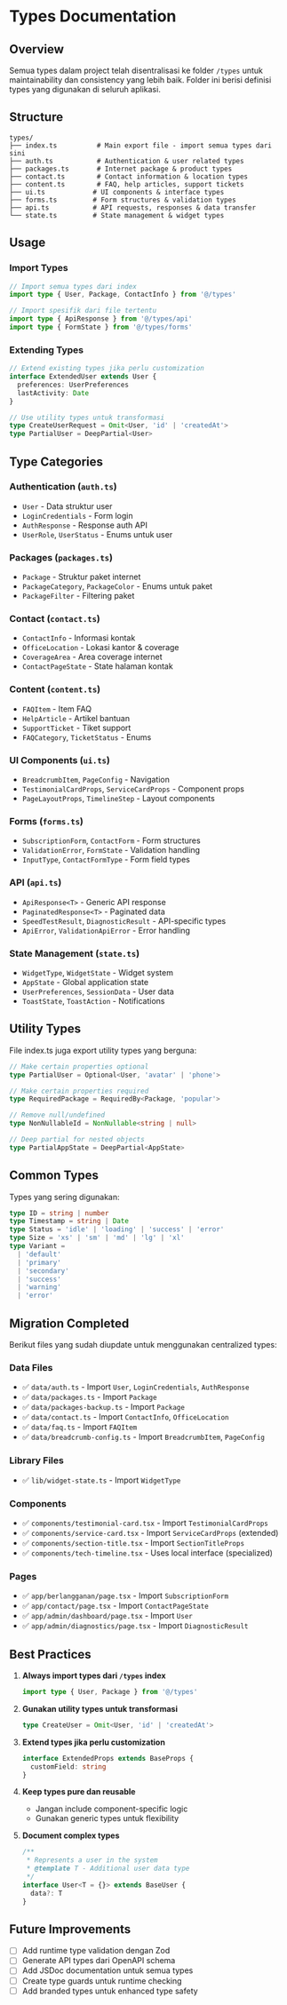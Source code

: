 # Types Documentation

## Overview

Semua types dalam project telah disentralisasi ke folder `/types` untuk maintainability dan consistency yang lebih baik. Folder ini berisi definisi types yang digunakan di seluruh aplikasi.

## Structure

```
types/
├── index.ts          # Main export file - import semua types dari sini
├── auth.ts           # Authentication & user related types
├── packages.ts       # Internet package & product types
├── contact.ts        # Contact information & location types
├── content.ts        # FAQ, help articles, support tickets
├── ui.ts            # UI components & interface types
├── forms.ts         # Form structures & validation types
├── api.ts           # API requests, responses & data transfer
└── state.ts         # State management & widget types
```

## Usage

### Import Types

```typescript
// Import semua types dari index
import type { User, Package, ContactInfo } from '@/types'

// Import spesifik dari file tertentu
import type { ApiResponse } from '@/types/api'
import type { FormState } from '@/types/forms'
```

### Extending Types

```typescript
// Extend existing types jika perlu customization
interface ExtendedUser extends User {
  preferences: UserPreferences
  lastActivity: Date
}

// Use utility types untuk transformasi
type CreateUserRequest = Omit<User, 'id' | 'createdAt'>
type PartialUser = DeepPartial<User>
```

## Type Categories

### Authentication (`auth.ts`)

- `User` - Data struktur user
- `LoginCredentials` - Form login
- `AuthResponse` - Response auth API
- `UserRole`, `UserStatus` - Enums untuk user

### Packages (`packages.ts`)

- `Package` - Struktur paket internet
- `PackageCategory`, `PackageColor` - Enums untuk paket
- `PackageFilter` - Filtering paket

### Contact (`contact.ts`)

- `ContactInfo` - Informasi kontak
- `OfficeLocation` - Lokasi kantor & coverage
- `CoverageArea` - Area coverage internet
- `ContactPageState` - State halaman kontak

### Content (`content.ts`)

- `FAQItem` - Item FAQ
- `HelpArticle` - Artikel bantuan
- `SupportTicket` - Tiket support
- `FAQCategory`, `TicketStatus` - Enums

### UI Components (`ui.ts`)

- `BreadcrumbItem`, `PageConfig` - Navigation
- `TestimonialCardProps`, `ServiceCardProps` - Component props
- `PageLayoutProps`, `TimelineStep` - Layout components

### Forms (`forms.ts`)

- `SubscriptionForm`, `ContactForm` - Form structures
- `ValidationError`, `FormState` - Validation handling
- `InputType`, `ContactFormType` - Form field types

### API (`api.ts`)

- `ApiResponse<T>` - Generic API response
- `PaginatedResponse<T>` - Paginated data
- `SpeedTestResult`, `DiagnosticResult` - API-specific types
- `ApiError`, `ValidationApiError` - Error handling

### State Management (`state.ts`)

- `WidgetType`, `WidgetState` - Widget system
- `AppState` - Global application state
- `UserPreferences`, `SessionData` - User data
- `ToastState`, `ToastAction` - Notifications

## Utility Types

File index.ts juga export utility types yang berguna:

```typescript
// Make certain properties optional
type PartialUser = Optional<User, 'avatar' | 'phone'>

// Make certain properties required
type RequiredPackage = RequiredBy<Package, 'popular'>

// Remove null/undefined
type NonNullableId = NonNullable<string | null>

// Deep partial for nested objects
type PartialAppState = DeepPartial<AppState>
```

## Common Types

Types yang sering digunakan:

```typescript
type ID = string | number
type Timestamp = string | Date
type Status = 'idle' | 'loading' | 'success' | 'error'
type Size = 'xs' | 'sm' | 'md' | 'lg' | 'xl'
type Variant =
  | 'default'
  | 'primary'
  | 'secondary'
  | 'success'
  | 'warning'
  | 'error'
```

## Migration Completed

Berikut files yang sudah diupdate untuk menggunakan centralized types:

### Data Files

- ✅ `data/auth.ts` - Import `User`, `LoginCredentials`, `AuthResponse`
- ✅ `data/packages.ts` - Import `Package`
- ✅ `data/packages-backup.ts` - Import `Package`
- ✅ `data/contact.ts` - Import `ContactInfo`, `OfficeLocation`
- ✅ `data/faq.ts` - Import `FAQItem`
- ✅ `data/breadcrumb-config.ts` - Import `BreadcrumbItem`, `PageConfig`

### Library Files

- ✅ `lib/widget-state.ts` - Import `WidgetType`

### Components

- ✅ `components/testimonial-card.tsx` - Import `TestimonialCardProps`
- ✅ `components/service-card.tsx` - Import `ServiceCardProps` (extended)
- ✅ `components/section-title.tsx` - Import `SectionTitleProps`
- ✅ `components/tech-timeline.tsx` - Uses local interface (specialized)

### Pages

- ✅ `app/berlangganan/page.tsx` - Import `SubscriptionForm`
- ✅ `app/contact/page.tsx` - Import `ContactPageState`
- ✅ `app/admin/dashboard/page.tsx` - Import `User`
- ✅ `app/admin/diagnostics/page.tsx` - Import `DiagnosticResult`

## Best Practices

1. **Always import types dari `/types` index**

   ```typescript
   import type { User, Package } from '@/types'
   ```

2. **Gunakan utility types untuk transformasi**

   ```typescript
   type CreateUser = Omit<User, 'id' | 'createdAt'>
   ```

3. **Extend types jika perlu customization**

   ```typescript
   interface ExtendedProps extends BaseProps {
     customField: string
   }
   ```

4. **Keep types pure dan reusable**

   - Jangan include component-specific logic
   - Gunakan generic types untuk flexibility

5. **Document complex types**
   ```typescript
   /**
    * Represents a user in the system
    * @template T - Additional user data type
    */
   interface User<T = {}> extends BaseUser {
     data?: T
   }
   ```

## Future Improvements

- [ ] Add runtime type validation dengan Zod
- [ ] Generate API types dari OpenAPI schema
- [ ] Add JSDoc documentation untuk semua types
- [ ] Create type guards untuk runtime checking
- [ ] Add branded types untuk enhanced type safety
